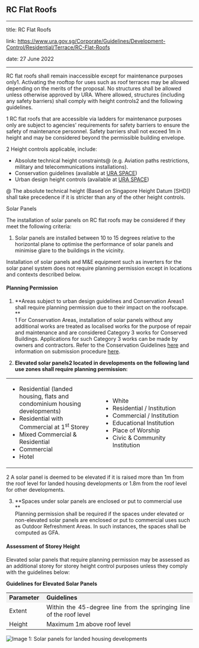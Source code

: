 ## RC Flat Roofs
---
title: RC Flat Roofs

link: https://www.ura.gov.sg/Corporate/Guidelines/Development-Control/Residential/Terrace/RC-Flat-Roofs

date: 27 June 2022

---


RC flat roofs shall remain inaccessible except for maintenance purposes only1. Activating the rooftop for uses such as roof terraces may be allowed depending on the merits of the proposal. No structures shall be allowed unless otherwise approved by URA. Where allowed, structures (including any safety barriers) shall comply with height controls2 and the following guidelines.

1 RC flat roofs that are accessible via ladders for maintenance purposes only are subject to agencies' requirements for safety barriers to ensure the safety of maintenance personnel. Safety barriers shall not exceed 1m in height and may be considered beyond the permissible building envelope.

2 Height controls applicable, include:

-   Absolute technical height constraints@ (e.g. Aviation paths restrictions, military and telecommunications installations).
-   Conservation guidelines (available at [URA SPACE](https://www.ura.gov.sg/maps/?service=STB))
-   Urban design height controls (available at [URA SPACE](https://www.ura.gov.sg/maps/?service=STB))

@ The absolute technical height (Based on Singapore Height Datum \[SHD\]) shall take precedence if it is stricter than any of the other height controls.

Solar Panels

The installation of solar panels on RC flat roofs may be considered if they meet the following criteria:

1.  Solar panels are installed between 10 to 15 degrees relative to the horizontal plane to optimise the performance of solar panels and minimise glare to the buildings in the vicinity.

Installation of solar panels and M&E equipment such as inverters for the solar panel system does not require planning permission except in locations and contexts described below.

#### Planning Permission

1.  **Areas subject to urban design guidelines and Conservation Areas1 shall require planning permission due to their impact on the roofscape.  
    **  
    1 For Conservation Areas, installation of solar panels without any additional works are treated as localised works for the purpose of repair and maintenance and are considered Category 3 works for Conserved Buildings. Applications for such Category 3 works can be made by owners and contractors. Refer to the Conservation Guidelines [here](https://www.ura.gov.sg/Corporate/Guidelines/Conservation) and information on submission procedure [here](https://www.ura.gov.sg/Corporate/Guidelines/Conservation/Additions-Alterations/Types-Works).

2.  **Elevated solar panels2 located in developments on the following land use zones shall require planning permission:**

<table width="100%"><tbody><tr><td style="width: 50%;"><ul><li>Residential (landed housing, flats and condominium housing developments)</li><li>Residential with Commercial at 1<sup>st</sup> Storey</li><li>Mixed Commercial &amp; Residential</li><li>Commercial</li><li>Hotel</li></ul></td><td style="width: 50%;"><ul><li>White</li><li>Residential / Institution</li><li>Commercial / Institution</li><li>Educational Institution</li><li>Place of Worship</li><li>Civic &amp; Community Institution</li></ul></td></tr></tbody></table>

  
2 A solar panel is deemed to be elevated if it is raised more than 1m from the roof level for landed housing developments or 1.8m from the roof level for other developments.

3.  **Spaces under solar panels are enclosed or put to commercial use  
    **  
    Planning permission shall be required if the spaces under elevated or non-elevated solar panels are enclosed or put to commercial uses such as Outdoor Refreshment Areas. In such instances, the spaces shall be computed as GFA.

#### Assessment of Storey Height

Elevated solar panels that require planning permission may be assessed as an additional storey for storey height control purposes unless they comply with the guidelines below:

**Guidelines for Elevated Solar Panels**

<table width="100%"><tbody><tr><td style="background-color: #f2f2f2; width: 20%; text-align: justify;"><strong>Parameter</strong></td><td style="background-color: #f2f2f2; width: 80%; text-align: justify;"><strong>Guidelines</strong></td></tr><tr><td style="text-align: justify;">Extent</td><td style="text-align: justify;">Within the 45-degree line from the springing line of the roof level</td></tr><tr><td style="text-align: justify;">Height</td><td style="text-align: justify;">Maximum 1m above roof level</td></tr></tbody></table>

  
![Image 1: Solar panels for landed housing developments](https://www.ura.gov.sg/-/media/Corporate/Guidelines/Development-control/GFA/GFA55_Solar_Panels_Landed.jpg?h=100%25&w=100%25)





